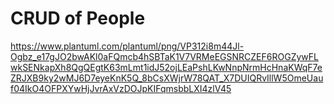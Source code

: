 # CRUD of People

<https://www.plantuml.com/plantuml/png/VP312i8m44Jl-Ogbz_e17gJO2bwAKl0aFQmcb4hSBTaK1V7VRMeEGSNRCZEF6ROGZywFLwkSENkapXh8QgQEgtK63mLmt1idJ52ojLEaPshLKwNnpNrmHcHnaKWqF7eZRJXB9ky2wMJ6D7eyeKnK5Q_8bCsXWjrW78QAT_X7DUIQRvIllW5OmeUauf04IkO4OFPXYwHjJvrAxVzDOJpKIFqmsbbLXI4zlV45>
